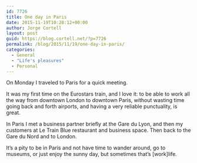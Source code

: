 ```yaml
---
id: 7726
title: One day in Paris
date: 2015-11-19T10:28:12+00:00
author: Jorge Cortell
layout: post
guid: https://blog.cortell.net/?p=7726
permalink: /blog/2015/11/19/one-day-in-paris/
categories:
  - General
  - "Life's pleasures"
  - Personal
---
```


  
On Monday I traveled to Paris for a quick meeting.

It was my first time on the Eurostars train, and I love it: to be able to work all the way from downtown London to downtown Paris, without wasting time going back and forth airports, and having a very reliable punctuality, is great.

In Paris I met a business partner briefly at the Gare du Lyon, and then my customers at Le Train Blue restaurant and business space. Then back to the Gare du Nord and to London.

It’s a pity to be in Paris and not have time to wander around, go to museums, or just enjoy the sunny day, but sometimes that’s [work]life.